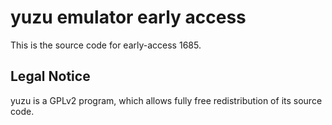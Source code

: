 yuzu emulator early access
=============

This is the source code for early-access 1685.

## Legal Notice

yuzu is a GPLv2 program, which allows fully free redistribution of its source code.
